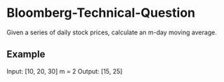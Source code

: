# Bloomberg-Technical-Question

Given a series of daily stock prices, calculate an m-day moving average. 

## Example 

Input: [10, 20, 30] m = 2
Output: [15, 25]

